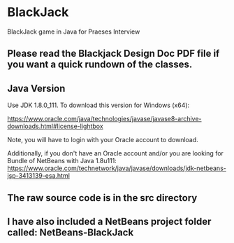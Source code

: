 # BlackJack
BlackJack game in Java for Praeses Interview

## Please read the Blackjack Design Doc PDF file if you want a quick rundown of the classes.

## Java Version
Use JDK 1.8.0_111. To download this version for Windows (x64):

https://www.oracle.com/java/technologies/javase/javase8-archive-downloads.html#license-lightbox

Note, you will have to login with your Oracle account to download.

Additionally, if you don't have an Oracle account and/or you are looking for Bundle of NetBeans with Java 1.8u111:
https://www.oracle.com/technetwork/java/javase/downloads/jdk-netbeans-jsp-3413139-esa.html


## The raw source code is in the src directory

## I have also included a NetBeans project folder called: NetBeans-BlackJack
